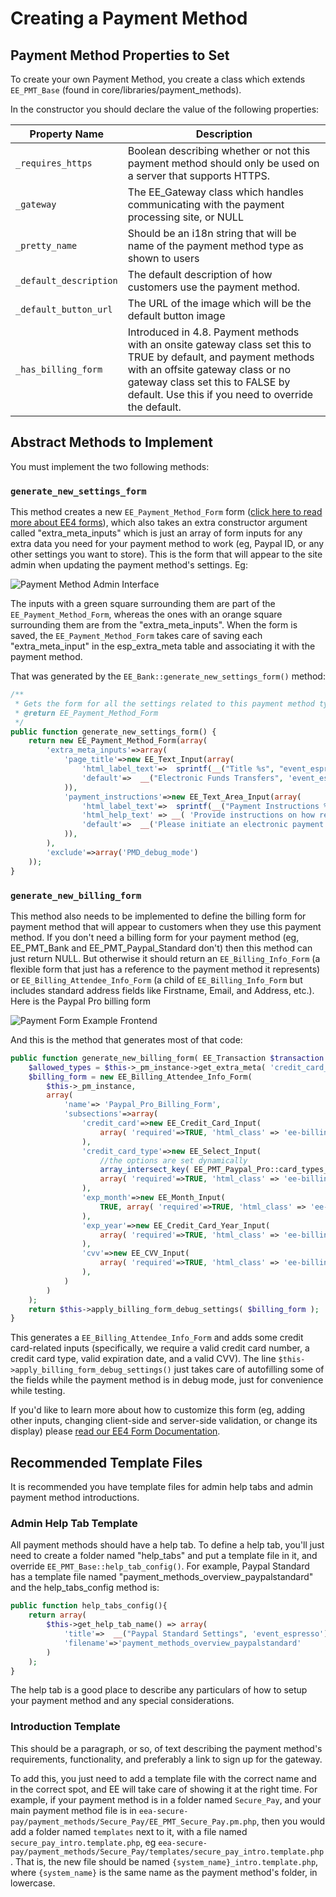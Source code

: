 # Creating a Payment Method

## Payment Method Properties to Set

To create your own Payment Method, you create a class which extends `EE_PMT_Base` (found in core/libraries/payment_methods).

In the constructor you should declare the value of the following properties:

| Property Name | Description |
| ------------- | ----------- |
`_requires_https` |  Boolean describing whether or not this payment method should only be used on a server that supports HTTPS.
`_gateway` | The EE_Gateway class which handles communicating with the payment processing site, or NULL
`_pretty_name` | Should be an i18n string that will be name of the payment method type as shown to users
`_default_description` | The default description of how customers use the payment method.
`_default_button_url` | The URL of the image which will be the default button image
`_has_billing_form` | Introduced in 4.8. Payment methods with an onsite gateway class set this to TRUE by default, and payment methods with an offsite gateway class or no gateway class set this to FALSE by default. Use this if you need to override the default.

## Abstract Methods to Implement

You must implement the two following methods:

### `generate_new_settings_form`

This method creates a new `EE_Payment_Method_Form` form ([click here to read more about EE4 forms](../J--EE4-Forms-System/ee-forms-system-overview.md)), which also takes an extra constructor argument called "extra_meta_inputs" which is just an array of form inputs for any extra data you need for your payment method to work (eg, Paypal ID, or any other settings you want to store). This is the form that will appear to the site admin when updating the payment method's settings. Eg:

![Payment Method Admin Interface](../images/payment-method-admin-interface.png)

The inputs with a green square surrounding them are part of the `EE_Payment_Method_Form`, whereas the ones with an orange square surrounding them are from the "extra_meta_inputs". When the form is saved, the `EE_Payment_Method_Form` takes care of saving each "extra_meta_input" in the esp_extra_meta table and associating it with the payment method.

That was generated by the `EE_Bank::generate_new_settings_form()` method:

```php
/**
 * Gets the form for all the settings related to this payment method type
 * @return EE_Payment_Method_Form
 */
public function generate_new_settings_form() {
    return new EE_Payment_Method_Form(array(
        'extra_meta_inputs'=>array(
            'page_title'=>new EE_Text_Input(array(
                'html_label_text'=>  sprintf(__("Title %s", "event_espresso"),  $this->get_help_tab_link()),
                'default'=>  __("Electronic Funds Transfers", 'event_espresso')
            )),
            'payment_instructions'=>new EE_Text_Area_Input(array(
                'html_label_text'=>  sprintf(__("Payment Instructions %s", "event_espresso"),  $this->get_help_tab_link()),
                'html_help_text' => __( 'Provide instructions on how registrants can send the bank draft payment. Eg, mention your account name, bank account number, bank name, bank routing code, and bank address, etc.', 'event_espresso' ),
                'default'=>  __('Please initiate an electronic payment using the following bank information: <br/> Account Owner: Luke Skywalker <br/>Bank Account # 1234567890 <br/>Bank Name: Rebellion Bank <br/>Routing Number: 12345 <br/>Bank Address: 12345 Wookie Rd., Planet Corellian. <br/>  Payment must be received within 48 hours of event date.', 'event_espresso')
            )),
        ),
        'exclude'=>array('PMD_debug_mode')
    ));
}
```

### `generate_new_billing_form`

This method also needs to be implemented to define the billing form for payment method that will appear to customers when they use this payment method. If you don't need a billing form for your payment method (eg, EE_PMT_Bank and EE_PMT_Paypal_Standard don't) then this method can just return NULL. But otherwise it should return an `EE_Billing_Info_Form` (a flexible form that just has a reference to the payment method it represents) or `EE_Billing_Attendee_Info_Form` (a child of `EE_Billing_Info_Form` but includes standard address fields like Firstname, Email, and Address, etc.). Here is the Paypal Pro billing form

![Payment Form Example Frontend](../images/payment-form-example-frontend.png)

And this is the method that generates most of that code:

```php
public function generate_new_billing_form( EE_Transaction $transaction = NULL ) {
    $allowed_types = $this->_pm_instance->get_extra_meta( 'credit_card_types', TRUE, array() );
    $billing_form = new EE_Billing_Attendee_Info_Form(
        $this->_pm_instance,
        array(
            'name'=> 'Paypal_Pro_Billing_Form',
            'subsections'=>array(
                'credit_card'=>new EE_Credit_Card_Input(
                    array( 'required'=>TRUE, 'html_class' => 'ee-billing-qstn', 'html_label_text' => __( 'Card Number', 'event_espresso' ))
                ),
                'credit_card_type'=>new EE_Select_Input(
                    //the options are set dynamically
                    array_intersect_key( EE_PMT_Paypal_Pro::card_types_supported(), array_flip( $allowed_types )),
                    array( 'required'=>TRUE, 'html_class' => 'ee-billing-qstn', 'html_label_text' => __( 'Card Type', 'event_espresso' ))
                ),
                'exp_month'=>new EE_Month_Input(
                    TRUE, array( 'required'=>TRUE, 'html_class' => 'ee-billing-qstn' )
                ),
                'exp_year'=>new EE_Credit_Card_Year_Input(
                    array( 'required'=>TRUE, 'html_class' => 'ee-billing-qstn'  )
                ),
                'cvv'=>new EE_CVV_Input(
                    array( 'required'=>TRUE, 'html_class' => 'ee-billing-qstn' )
                ),
            )
        )
    );
    return $this->apply_billing_form_debug_settings( $billing_form );
}
```

This generates a `EE_Billing_Attendee_Info_Form` and adds some credit card-related inputs (specifically, we require a valid credit card number, a credit card type, valid expiration date, and a valid CVV). The line `$this->apply_billing_form_debug_settings()` just takes care of autofilling some of the fields while the payment method is in debug mode, just for convenience while testing.

If you'd like to learn more about how to customize this form (eg, adding other inputs, changing client-side and server-side validation, or change its display) please [read our EE4 Form Documentation](../J--EE4-Forms-System/ee-forms-system-overview.md).

## Recommended Template Files
It is recommended you have template files for admin help tabs and admin payment method introductions.

### Admin Help Tab Template
All payment methods should have a help tab. To define a help tab, you'll just need to create a folder named "help_tabs" and put a template file in it, and override `EE_PMT_Base::help_tab_config()`. For example, Paypal Standard has a template file named "payment_methods_overview_paypalstandard" and the help_tabs_config method is:

```php
public function help_tabs_config(){
    return array(
        $this->get_help_tab_name() => array(
            'title'=>  __("Paypal Standard Settings", 'event_espresso'),
            'filename'=>'payment_methods_overview_paypalstandard'
        )
    );
}
```

The help tab is a good place to describe any particulars of how to setup your payment method and any special considerations.

### Introduction Template
This should be a paragraph, or so, of text describing the payment method's requirements, functionality, and preferably a link to sign up for the gateway.

To add this, you just need to add a template file with the correct name and in the correct spot, and EE will take care of showing it at the right time. For example, if your payment method is in a folder named `Secure_Pay`, and your main payment method file is in `eea-secure-pay/payment_methods/Secure_Pay/EE_PMT_Secure_Pay.pm.php`, then you would add a folder named `templates` next to it, with a file named `secure_pay_intro.template.php`, eg `eea-secure-pay/payment_methods/Secure_Pay/templates/secure_pay_intro.template.php`. That is, the new file should be named `{system_name}_intro.template.php`, where `{system_name}` is the same name as the payment method's folder, in lowercase.
